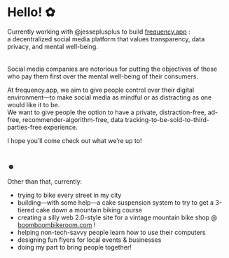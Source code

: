 # Hello! ✿

Currently working with @jesseplusplus to build [frequency.app](https://frequency.app) : <br>
a decentralized social media platform that values transparency, data privacy, and mental well-being.  
<br>
<Br>
Social media companies are notorious for putting the objectives of those who pay them first over the mental well-being of their consumers.  

At frequency.app, we aim to give people control over their digital environment&mdash;to make social media as mindful or as distracting as one would like it to be.  
We want to give people the option to have a private, distraction-free, ad-free, recommender-algorithm-free, data tracking-to-be-sold-to-third-parties-free experience.  

I hope you’ll come check out what we’re up to!
<br><br>
### ☻

Other than that, currently: <br>
- trying to bike every street in my city
- building&mdash;with some help&mdash;a cake suspension system to try to get a 3-tiered cake down a mountain biking course
- creating a silly web 2.0-style site for a vintage mountain bike shop @ [boomboombikeroom.com](https://boomboombikeroom.com) !
- helping non-tech-savvy people learn how to use their computers
- designing fun flyers for local events & businesses
- doing my part to bring people together! 

